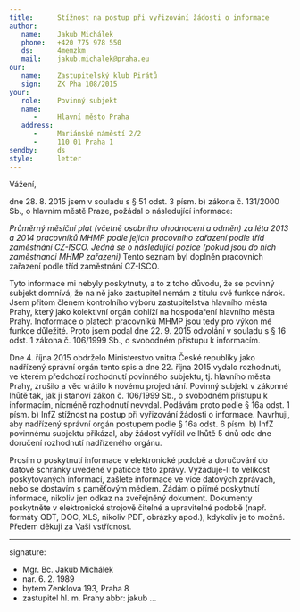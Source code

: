 ```yaml
---
title:      Stížnost na postup při vyřizování žádosti o informace
author:
   name:    Jakub Michálek
   phone:   +420 775 978 550
   ds:      4memzkm
   mail:    jakub.michalek@praha.eu
our:
   name:    Zastupitelský klub Pirátů
   sign:    ZK Pha 108/2015
your:
   role:    Povinný subjekt
   name:    
      -     Hlavní město Praha
   address:
      -     Mariánské náměstí 2/2
      -     110 01 Praha 1
sendby:     ds
style:      letter
---
```


Vážení,

dne 28. 8. 2015 jsem v souladu s § 51 odst. 3 písm. b) zákona č. 131/2000 Sb., o hlavním městě Praze, požádal o následující informace:

*Průměrný měsíční plat (včetně osobního ohodnocení a odměn) za léta 2013 a 2014 pracovníků
MHMP podle jejich pracovního zařazení podle tříd zaměstnání CZ-ISCO. Jedná se o následující
pozice (pokud jsou do nich zaměstnanci MHMP zařazeni)* Tento seznam byl doplněn pracovních zařazení podle tříd zaměstnání CZ-ISCO. 

Tyto informace mi nebyly poskytnuty, a to z toho důvodu, že se povinný subjekt domnívá, že na ně jako zastupitel nemám z titulu své funkce nárok. Jsem přitom členem kontrolního výboru zastupitelstva hlavního města Prahy, který jako kolektivní orgán dohlíží na hospodaření hlavního města Prahy. Inoformace o platech pracovníků MHMP jsou tedy pro výkon mé funkce důležité. Proto jsem podal dne 22. 9. 2015 odvolání v souladu s § 16 odst. 1 zákona č. 106/1999 Sb., o svobodném přístupu k informacím.

Dne 4. října 2015 obdrželo Ministerstvo vnitra České republiky jako nadřízený správní orgán tento spis a dne 22. října 2015 vydalo rozhodnutí, ve kterém předchozí rozhodnutí povinného subjektu, tj. hlavního města Prahy, zrušilo a věc vrátilo k novému projednání. Povinný subjekt v zákonné lhůtě tak, jak ji stanoví zákon č. 106/1999 Sb., o svobodném přístupu k informacím, nicméně rozhodnutí nevydal. Podávám proto podle § 16a odst. 1 písm. b) InfZ stížnost na postup při vyřizování žádosti o informace. Navrhuji, aby nadřízený správní orgán postupem podle § 16a odst. 6 písm. b) InfZ povinnému subjektu přikázal, aby žádost vyřídil ve lhůtě 5 dnů ode dne doručení rozhodnutí nadřízeného orgánu.

Prosím o poskytnutí informace v elektronické podobě a doručování do datové schránky uvedené v patičce této zprávy. Vyžaduje-li to velikost poskytovaných informací, zašlete informace ve více datových zprávách, nebo se dostavím s paměťovým médiem. Žádám o přímé poskytnutí informace, nikoliv jen odkaz na zveřejněný dokument. Dokumenty poskytněte v elektronické strojově čitelné a upravitelné podobě (např. formáty ODT, DOC, XLS, nikoliv PDF, obrázky apod.), kdykoliv je to možné. Předem děkuji za Vaši vstřícnost. 

---
signature:
  - Mgr. Bc. Jakub Michálek
  - nar. 6. 2. 1989
  - bytem Zenklova 193, Praha 8
  - zastupitel hl. m. Prahy
abbr:       jakub
...
